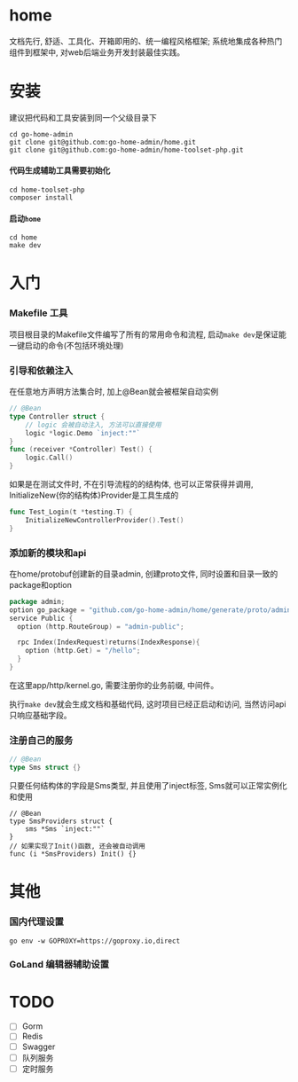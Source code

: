 # home
文档先行, 舒适、工具化、开箱即用的、统一编程风格框架; 系统地集成各种热门组件到框架中, 对web后端业务开发封装最佳实践。

# 安装
建议把代码和工具安装到同一个父级目录下
~~~~shell
cd go-home-admin
git clone git@github.com:go-home-admin/home.git
git clone git@github.com:go-home-admin/home-toolset-php.git
~~~~
#### 代码生成辅助工具需要初始化
~~~~shell
cd home-toolset-php
composer install
~~~~
#### 启动`home`
~~~~shell
cd home
make dev
~~~~

# 入门
### Makefile 工具
项目根目录的Makefile文件编写了所有的常用命令和流程, 启动`make dev`是保证能一键启动的命令(不包括环境处理)

### 引导和依赖注入
在任意地方声明方法集合时, 加上@Bean就会被框架自动实例
~~~~go
// @Bean
type Controller struct {
    // logic 会被自动注入, 方法可以直接使用
    logic *logic.Demo `inject:""`
}
func (receiver *Controller) Test() {
    logic.Call()
}
~~~~
如果是在测试文件时, 不在引导流程的的结构体, 也可以正常获得并调用, InitializeNew{你的结构体}Provider是工具生成的
~~~~go
func Test_Login(t *testing.T) {
    InitializeNewControllerProvider().Test()
}
~~~~

### 添加新的模块和api
在home/protobuf创建新的目录admin, 创建proto文件, 同时设置和目录一致的package和option
~~~~go
package admin;
option go_package = "github.com/go-home-admin/home/generate/proto/admin";
service Public {
  option (http.RouteGroup) = "admin-public";

  rpc Index(IndexRequest)returns(IndexResponse){
    option (http.Get) = "/hello";
  }
}
~~~~
在这里app/http/kernel.go, 需要注册你的业务前缀, 中间件。

执行`make dev`就会生成文档和基础代码, 这时项目已经正启动和访问, 当然访问api只响应基础字段。

### 注册自己的服务
~~~~go
// @Bean
type Sms struct {}
~~~~
只要任何结构体的字段是Sms类型, 并且使用了inject标签, Sms就可以正常实例化和使用
~~~~
// @Bean
type SmsProviders struct {
    sms *Sms `inject:""`
}
// 如果实现了Init()函数, 还会被自动调用
func (i *SmsProviders) Init() {}
~~~~

# 其他
### 国内代理设置
~~~~shell
go env -w GOPROXY=https://goproxy.io,direct
~~~~

### GoLand 编辑器辅助设置


# TODO
- [ ] Gorm
- [ ] Redis
- [ ] Swagger
- [ ] 队列服务
- [ ] 定时服务